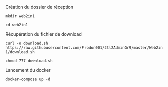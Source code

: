 Création du dossier de réception

`mkdir web2in1`

`cd web2in1`

Récupération du fichier de download

`curl -o download.sh https://raw.githubusercontent.com/Frodon001/2tl2AdminGr9/master/Web2in1/download.sh`

`chmod 777 download.sh`

Lancement du docker

`docker-compose up -d`
